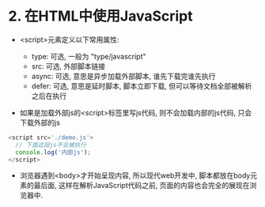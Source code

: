# 2. 在HTML中使用JavaScript

- \<script\>元素定义以下常用属性:
  - type: 可选, 一般为 "type/javascript"
  - src: 可选, 外部脚本链接
  - async: 可选, 意思是异步加载外部脚本, 谁先下载完谁先执行
  - defer: 可选, 意思是延时脚本, 脚本立即下载, 但可以等待文档全部被解析之后在执行

- 如果是加载外部js的\<script\>标签里写js代码, 则不会加载内部的js代码, 只会下载外部的js

```javascript
<script src='./demo.js'>
  // 下面这段js不会被执行
  console.log('内部js');
</script>
```

- 浏览器遇到\<body\>才开始呈现内容, 所以现代web开发中, 脚本都放在body元素的最后面, 这样在解析JavaScript代码之前, 页面的内容也会完全的展现在浏览器中.






